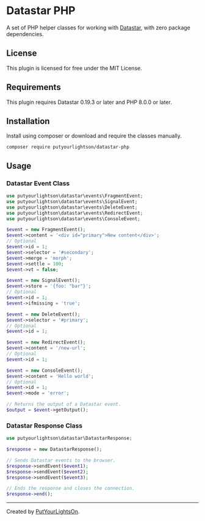 # Datastar PHP

A set of PHP helper classes for working with [Datastar](https://data-star.dev/), with zero package dependencies.

## License

This plugin is licensed for free under the MIT License.

## Requirements

This plugin requires Datastar 0.19.3 or later and PHP 8.0.0 or later.

## Installation

Install using composer or download and require the classes manually.

```shell
composer require putyourlightson/datastar-php
```

## Usage

### Datastar Event Class

```php
use putyourlightson\datastar\events\FragmentEvent;
use putyourlightson\datastar\events\SignalEvent;
use putyourlightson\datastar\events\DeleteEvent;
use putyourlightson\datastar\events\RedirectEvent;
use putyourlightson\datastar\events\ConsoleEvent;

$event = new FragmentEvent();
$event->content = '<div id="primary">New content</div>';
// Optional
$event->id = 1;
$event->selector = '#secondary';
$event->merge = 'morph';
$event->settle = 100;
$event->vt = false;

$event = new SignalEvent();
$event->store = '{foo: "bar"}';
// Optional
$event->id = 1;
$event->ifmissing = 'true';

$event = new DeleteEvent();
$event->selector = '#primary';
// Optional
$event->id = 1;

$event = new RedirectEvent();
$event->content = '/new-url';
// Optional
$event->id = 1;

$event = new ConsoleEvent();
$event->content = 'Hello world';
// Optional
$event->id = 1;
$event->mode = 'error';

// Returns the output of a Datastar event.
$output = $event->getOutput();
```

### Datastar Response Class

```php
use putyourlightson\datastar\DatastarResponse;

$response = new DatastarResponse();

// Sends Datastar events to the browser.
$response->sendEvent($event1);
$response->sendEvent($event2);
$response->sendEvent($event3);

// Ends the response and closes the connection.
$response->end();
```

---

Created by [PutYourLightsOn](https://putyourlightson.com/).
